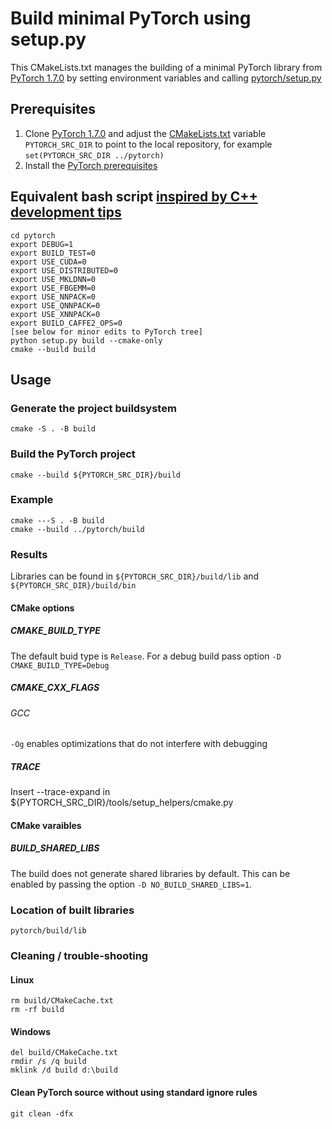 # Build minimal PyTorch using setup.py
This CMakeLists.txt manages the building of a minimal PyTorch library from [PyTorch 1.7.0](https://github.com/pytorch/pytorch/tree/v1.7.0) by setting environment variables and calling [pytorch/setup.py](https://github.com/pytorch/pytorch/blob/v1.7.0/setup.py)
## Prerequisites
1. Clone [PyTorch 1.7.0](https://github.com/pytorch/pytorch/tree/1.7.0) and adjust the [CMakeLists.txt](CMakeLists.txt) variable `PYTORCH_SRC_DIR` to point to the local repository, for example `set(PYTORCH_SRC_DIR ../pytorch)`
2. Install the [PyTorch prerequisites](https://github.com/pytorch/pytorch/tree/1.7.0#from-source)
## Equivalent bash script [inspired by C++ development tips](https://github.com/pytorch/pytorch/blob/v1.7.0/CONTRIBUTING.md#c-development-tips)
    cd pytorch
    export DEBUG=1
    export BUILD_TEST=0
    export USE_CUDA=0
    export USE_DISTRIBUTED=0
    export USE_MKLDNN=0
    export USE_FBGEMM=0
    export USE_NNPACK=0
    export USE_QNNPACK=0
    export USE_XNNPACK=0
    export BUILD_CAFFE2_OPS=0
    [see below for minor edits to PyTorch tree]
    python setup.py build --cmake-only
    cmake --build build
## Usage
### Generate the project buildsystem
    cmake -S . -B build
### Build the PyTorch project
    cmake --build ${PYTORCH_SRC_DIR}/build
### Example
    cmake ---S . -B build
    cmake --build ../pytorch/build
### Results
Libraries can be found in `${PYTORCH_SRC_DIR}/build/lib` and `${PYTORCH_SRC_DIR}/build/bin`
#### CMake options
##### CMAKE_BUILD_TYPE 
The default buid type is `Release`. For a debug build pass option `-D CMAKE_BUILD_TYPE=Debug`
##### CMAKE_CXX_FLAGS
###### GCC
`-Og` enables optimizations that do not interfere with debugging
##### TRACE
Insert --trace-expand in ${PYTORCH_SRC_DIR}/tools/setup_helpers/cmake.py
#### CMake varaibles
##### BUILD_SHARED_LIBS
The build does not generate shared libraries by default. This can be enabled by passing the option `-D NO_BUILD_SHARED_LIBS=1`.
### Location of built libraries
    pytorch/build/lib
### Cleaning / trouble-shooting
#### Linux
    rm build/CMakeCache.txt
    rm -rf build
#### Windows
    del build/CMakeCache.txt
    rmdir /s /q build
    mklink /d build d:\build
#### Clean PyTorch source without using standard ignore rules
    git clean -dfx
